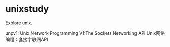 # unixstudy
Explore unix.

unpv1: Unix Network Programming V1:The Sockets Networking API
      Unix网络编程：套接字联网API
